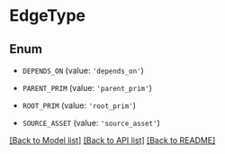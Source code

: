 # EdgeType


## Enum

* `DEPENDS_ON` (value: `'depends_on'`)

* `PARENT_PRIM` (value: `'parent_prim'`)

* `ROOT_PRIM` (value: `'root_prim'`)

* `SOURCE_ASSET` (value: `'source_asset'`)

[[Back to Model list]](../README.md#documentation-for-models) [[Back to API list]](../README.md#documentation-for-api-endpoints) [[Back to README]](../README.md)


